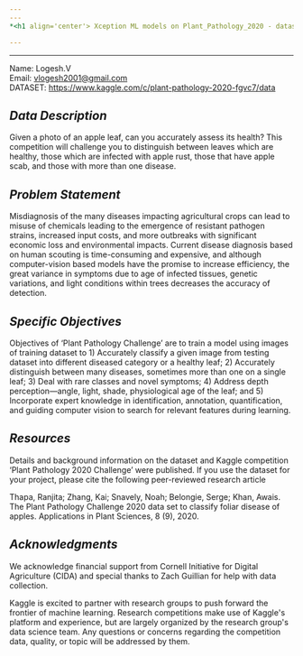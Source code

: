 ```yaml
---
---
*<h1 align='center'> Xception ML models on Plant_Pathology_2020 - dataset </h1>*

---
```

---
Name: Logesh.V <br>
Email: vlogesh2001@gmail.com <br>
DATASET: https://www.kaggle.com/c/plant-pathology-2020-fgvc7/data

## *Data Description*
Given a photo of an apple leaf, can you accurately assess its health? This competition will challenge you to distinguish between leaves which are healthy, those which are infected with apple rust, those that have apple scab, and those with more than one disease.

## *Problem Statement*
Misdiagnosis of the many diseases impacting agricultural crops can lead to misuse of chemicals leading to the emergence of resistant pathogen strains, increased input costs, and more outbreaks with significant economic loss and environmental impacts. Current disease diagnosis based on human scouting is time-consuming and expensive, and although computer-vision based models have the promise to increase efficiency, the great variance in symptoms due to age of infected tissues, genetic variations, and light conditions within trees decreases the accuracy of detection.

## *Specific Objectives*
Objectives of ‘Plant Pathology Challenge’ are to train a model using images of training dataset to 1) Accurately classify a given image from testing dataset into different diseased category or a healthy leaf; 2) Accurately distinguish between many diseases, sometimes more than one on a single leaf; 3) Deal with rare classes and novel symptoms; 4) Address depth perception—angle, light, shade, physiological age of the leaf; and 5) Incorporate expert knowledge in identification, annotation, quantification, and guiding computer vision to search for relevant features during learning.

## *Resources*
Details and background information on the dataset and Kaggle competition ‘Plant Pathology 2020 Challenge’ were published. If you use the dataset for your project, please cite the following peer-reviewed research article

Thapa, Ranjita; Zhang, Kai; Snavely, Noah; Belongie, Serge; Khan, Awais. The Plant Pathology Challenge 2020 data set to classify foliar disease of apples. Applications in Plant Sciences, 8 (9), 2020.

## *Acknowledgments*
We acknowledge financial support from Cornell Initiative for Digital Agriculture (CIDA) and special thanks to Zach Guillian for help with data collection.

Kaggle is excited to partner with research groups to push forward the frontier of machine learning. Research competitions make use of Kaggle's platform and experience, but are largely organized by the research group's data science team. Any questions or concerns regarding the competition data, quality, or topic will be addressed by them.
